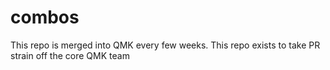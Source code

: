 # combos
This repo is merged into QMK every few weeks. This repo exists to take PR strain off the core QMK team
